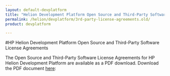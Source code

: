 ```yaml
---
layout: default-devplatform
title: "Helion Development Platform Open Source and Third-Party Software License Agreements"
permalink: /helion/devplatform/3rd-party-license-agreements.old/
product: devplatform

---
```

<!--PUBLISHED-->


#HP Helion Development Platform Open Source and Third-Party Software License Agreements


The Open Source and Third-Party Software License Agreements for HP Helion Development Platform are available as a PDF download. Download the PDF document [here](http://g867c39a921f179b9eb3ba7424144b70a.cdn.hpcloudsvc.com/source/DP_Thirdparty%20v2.pdf):